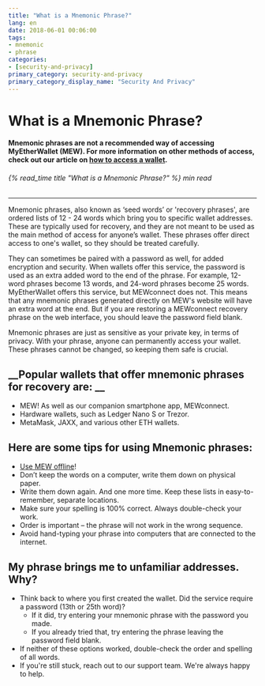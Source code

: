 ```yaml
---
title: "What is a Mnemonic Phrase?"
lang: en
date: 2018-06-01 00:06:00
tags:
- mnemonic
- phrase
categories:
- [security-and-privacy]
primary_category: security-and-privacy
primary_category_display_name: "Security And Privacy"
---
```


# __What is a Mnemonic Phrase?__
#### __Mnemonic phrases are not a recommended way of accessing MyEtherWallet (MEW).  For more information on other methods of access, check out our article on [how to access a wallet][accessMEW].__
###### {% read_time title "What is a Mnemonic Phrase?" %} min read
***
 
Mnemonic phrases, also known as ‘seed words’ or 'recovery phrases', are ordered lists of 12 - 24 words which bring you to specific wallet addresses. These are typically used for recovery, and they are not meant to be used as the main method of access for anyone’s wallet. These phrases offer direct access to one's wallet, so they should be treated carefully.

They can sometimes be paired with a password as well, for added encryption and security. When wallets offer this service, the password is used as an extra added word to the end of the phrase. For example, 12-word phrases become 13 words, and 24-word phrases become 25 words. MyEtherWallet offers this service, but MEWconnect does not. This means that any mnemonic phrases generated directly on MEW's website will have an extra word at the end. But if you are restoring a MEWconnect recovery phrase on the web interface, you should leave the password field blank. 

Mnemonic phrases are just as sensitive as your private key, in terms of privacy. With your phrase, anyone can permanently access your wallet. These phrases cannot be changed, so keeping them safe is crucial. 

## __Popular wallets that offer mnemonic phrases for recovery are: __
* MEW! As well as our companion smartphone app, MEWconnect.
* Hardware wallets, such as Ledger Nano S or Trezor.
* MetaMask, JAXX, and various other ETH wallets.

## __Here are some tips for using Mnemonic phrases:__
* [Use MEW offline][mewoffline]!
* Don’t keep the words on a computer, write them down on physical paper.
* Write them down again. And one more time. Keep these lists in easy-to-remember, separate locations.
* Make sure your spelling is 100% correct. Always double-check your work.
* Order is important – the phrase will not work in the wrong sequence.
* Avoid hand-typing your phrase into computers that are connected to the internet.

## __My phrase brings me to unfamiliar addresses. Why?__
* Think back to where you first created the wallet. Did the service require a password (13th or 25th word)?
    * If it did, try entering your mnemonic phrase with the password you made.
    * If you already tried that, try entering the phrase leaving the password field blank.
* If neither of these options worked, double-check the order and spelling of all words.
* If you're still stuck, reach out to our support team. We're always happy to help.

[accessMEW]: /posts/getting-started/how-to-access-your-wallet/
[mewoffline]: /posts/offline/using-mew-offline/